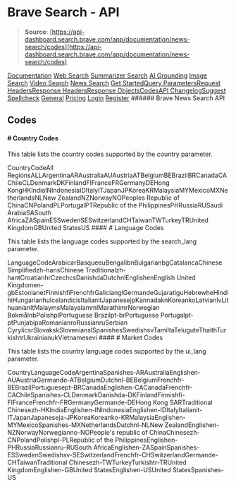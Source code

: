 # Brave Search - API

> **Source**: [https://api-dashboard.search.brave.com/app/documentation/news-search/codes](https://api-dashboard.search.brave.com/app/documentation/news-search/codes)


[](https://api-dashboard.search.brave.com/app/dashboard)  [](https://api-dashboard.search.brave.com/app/dashboard)  [Documentation](https://api-dashboard.search.brave.com/app/documentation) [Web Search](https://api-dashboard.search.brave.com/app/documentation/web-search) [Summarizer Search](https://api-dashboard.search.brave.com/app/documentation/summarizer-search) [AI Grounding](https://api-dashboard.search.brave.com/app/documentation/ai-grounding) [Image Search](https://api-dashboard.search.brave.com/app/documentation/image-search) [Video Search](https://api-dashboard.search.brave.com/app/documentation/video-search) [News Search](https://api-dashboard.search.brave.com/app/documentation/news-search) [Get Started](https://api-dashboard.search.brave.com/app/documentation/news-search/get-started)[Query Parameters](https://api-dashboard.search.brave.com/app/documentation/news-search/query)[Request Headers](https://api-dashboard.search.brave.com/app/documentation/news-search/request-headers)[Response Headers](https://api-dashboard.search.brave.com/app/documentation/news-search/response-headers)[Response Objects](https://api-dashboard.search.brave.com/app/documentation/news-search/responses)[Codes](https://api-dashboard.search.brave.com/app/documentation/news-search/codes)[API Changelog](https://api-dashboard.search.brave.com/app/documentation/news-search/api-changelog)[Suggest](https://api-dashboard.search.brave.com/app/documentation/suggest) [Spellcheck](https://api-dashboard.search.brave.com/app/documentation/spellcheck) [General](https://api-dashboard.search.brave.com/app/documentation/general) [Pricing](https://api-dashboard.search.brave.com/app/plans)    [Login](https://api-dashboard.search.brave.com/login) [Register](https://api-dashboard.search.brave.com/register) ###### Brave News Search API

 ## Codes

 #### # Country Codes

 This table lists the country codes supported by the country parameter.

 CountryCodeAll RegionsALLArgentinaARAustraliaAUAustriaATBelgiumBEBrazilBRCanadaCAChileCLDenmarkDKFinlandFIFranceFRGermanyDEHong KongHKIndiaINIndonesiaIDItalyITJapanJPKoreaKRMalaysiaMYMexicoMXNetherlandsNLNew ZealandNZNorwayNOPeoples Republic of ChinaCNPolandPLPortugalPTRepublic of the PhilippinesPHRussiaRUSaudi ArabiaSASouth AfricaZASpainESSwedenSESwitzerlandCHTaiwanTWTurkeyTRUnited KingdomGBUnited StatesUS #### # Language Codes

 This table lists the language codes supported by the search_lang parameter.

 LanguageCodeArabicarBasqueeuBengalibnBulgarianbgCatalancaChinese Simplifiedzh-hansChinese Traditionalzh-hantCroatianhrCzechcsDanishdaDutchnlEnglishenEnglish United Kingdomen-gbEstonianetFinnishfiFrenchfrGalicianglGermandeGujaratiguHebrewheHindihiHungarianhuIcelandicisItalianitJapanesejpKannadaknKoreankoLatvianlvLithuanianltMalaymsMalayalammlMarathimrNorwegian BokmålnbPolishplPortuguese Brazilpt-brPortuguese Portugalpt-ptPunjabipaRomanianroRussianruSerbian CyrylicsrSlovakskSlovenianslSpanishesSwedishsvTamiltaTeluguteThaithTurkishtrUkrainianukVietnamesevi #### # Market Codes

 This table lists the country language codes supported by the ui_lang parameter.

 CountryLanguageCodeArgentinaSpanishes-ARAustraliaEnglishen-AUAustriaGermande-ATBelgiumDutchnl-BEBelgiumFrenchfr-BEBrazilPortuguesept-BRCanadaEnglishen-CACanadaFrenchfr-CAChileSpanishes-CLDenmarkDanishda-DKFinlandFinnishfi-FIFranceFrenchfr-FRGermanyGermande-DEHong Kong SARTraditional Chinesezh-HKIndiaEnglishen-INIndonesiaEnglishen-IDItalyItalianit-ITJapanJapaneseja-JPKoreaKoreanko-KRMalaysiaEnglishen-MYMexicoSpanishes-MXNetherlandsDutchnl-NLNew ZealandEnglishen-NZNorwayNorwegianno-NOPeople's republic of ChinaChinesezh-CNPolandPolishpl-PLRepublic of the PhilippinesEnglishen-PHRussiaRussianru-RUSouth AfricaEnglishen-ZASpainSpanishes-ESSwedenSwedishsv-SESwitzerlandFrenchfr-CHSwitzerlandGermande-CHTaiwanTraditional Chinesezh-TWTurkeyTurkishtr-TRUnited KingdomEnglishen-GBUnited StatesEnglishen-USUnited StatesSpanishes-US 